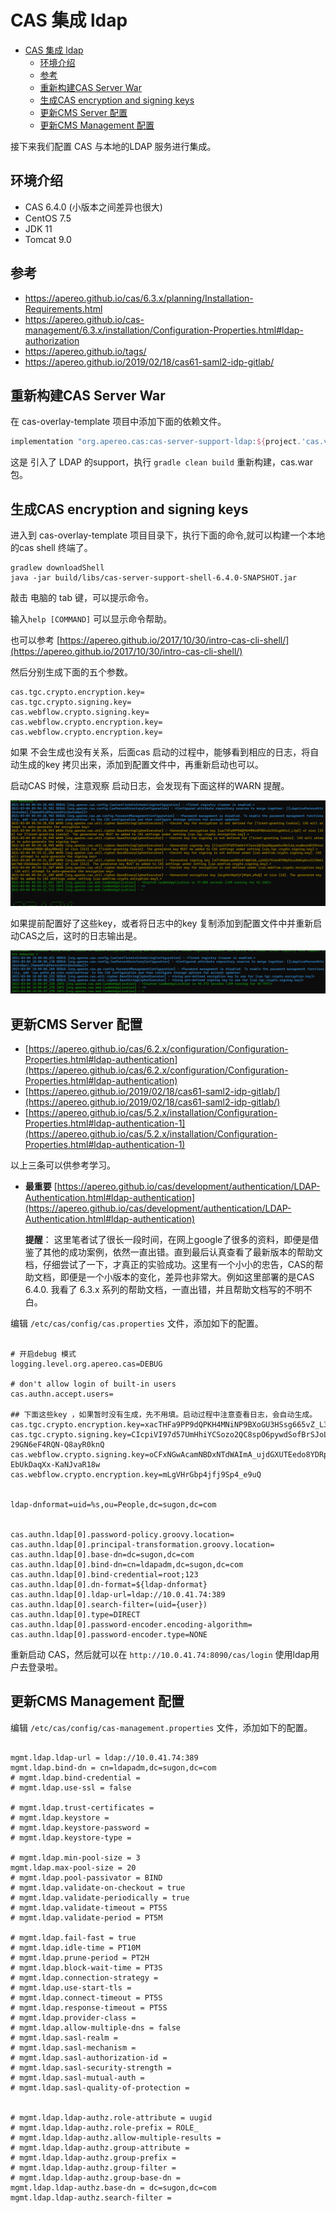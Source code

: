 # CAS 集成 ldap

<!-- TOC -->

- [CAS 集成 ldap](#cas-集成-ldap)
  - [环境介绍](#环境介绍)
  - [参考](#参考)
  - [重新构建CAS Server War](#重新构建cas-server-war)
  - [生成CAS encryption and signing keys](#生成cas-encryption-and-signing-keys)
  - [更新CMS Server 配置](#更新cms-server-配置)
  - [更新CMS Management 配置](#更新cms-management-配置)

<!-- /TOC -->

接下来我们配置 CAS 与本地的LDAP 服务进行集成。

## 环境介绍

- CAS 6.4.0 (小版本之间差异也很大)
- CentOS 7.5
- JDK 11
- Tomcat 9.0

## 参考


- https://apereo.github.io/cas/6.3.x/planning/Installation-Requirements.html
- https://apereo.github.io/cas-management/6.3.x/installation/Configuration-Properties.html#ldap-authorization
- https://apereo.github.io/tags/
- https://apereo.github.io/2019/02/18/cas61-saml2-idp-gitlab/


## 重新构建CAS Server War

在 cas-overlay-template 项目中添加下面的依赖文件。

```gradle
implementation "org.apereo.cas:cas-server-support-ldap:${project.'cas.version'}"
```
这是 引入了  LDAP 的support，执行 `gradle clean build` 重新构建，cas.war 包。



## 生成CAS encryption and signing keys

进入到 cas-overlay-template 项目目录下，执行下面的命令,就可以构建一个本地的cas shell 终端了。

```shell
gradlew downloadShell
java -jar build/libs/cas-server-support-shell-6.4.0-SNAPSHOT.jar
```
敲击 电脑的 tab 键，可以提示命令。

输入`help [COMMAND]` 可以显示命令帮助。

也可以参考 [https://apereo.github.io/2017/10/30/intro-cas-cli-shell/](https://apereo.github.io/2017/10/30/intro-cas-cli-shell/)

然后分别生成下面的五个参数。

```shell
cas.tgc.crypto.encryption.key=
cas.tgc.crypto.signing.key=
cas.webflow.crypto.signing.key=
cas.webflow.crypto.encryption.key=
cas.webflow.crypto.encryption.key=
```

如果 不会生成也没有关系，后面cas 启动的过程中，能够看到相应的日志，将自动生成的key 拷贝出来，添加到配置文件中，再重新启动也可以。

启动CAS 时候，注意观察 启动日志，会发现有下面这样的WARN 提醒。

![签名信息提醒](images/cas4.png)

如果提前配置好了这些key，或者将日志中的key 复制添加到配置文件中并重新启动CAS之后，这时的日志输出是。

![正确配置key的日志输出](images/cas5.png)

## 更新CMS Server 配置

- [https://apereo.github.io/cas/6.2.x/configuration/Configuration-Properties.html#ldap-authentication](https://apereo.github.io/cas/6.2.x/configuration/Configuration-Properties.html#ldap-authentication)
- [https://apereo.github.io/2019/02/18/cas61-saml2-idp-gitlab/](https://apereo.github.io/2019/02/18/cas61-saml2-idp-gitlab/)
- [https://apereo.github.io/cas/5.2.x/installation/Configuration-Properties.html#ldap-authentication-1](https://apereo.github.io/cas/5.2.x/installation/Configuration-Properties.html#ldap-authentication-1)

以上三条可以供参考学习。

- **最重要** [https://apereo.github.io/cas/development/authentication/LDAP-Authentication.html#ldap-authentication](https://apereo.github.io/cas/development/authentication/LDAP-Authentication.html#ldap-authentication)

    **提醒**： 这里笔者试了很长一段时间，在网上google了很多的资料，即便是借鉴了其他的成功案例，依然一直出错。直到最后认真查看了最新版本的帮助文档，仔细尝试了一下，才真正的实验成功。这里有一个小小的忠告，CAS的帮助文档，即便是一个小版本的变化，差异也非常大。例如这里部署的是CAS 6.4.0. 我看了 6.3.x 系列的帮助文档，一直出错，并且帮助文档写的不明不白。

编辑 `/etc/cas/config/cas.properties` 文件，添加如下的配置。

```properties

# 开启debug 模式
logging.level.org.apereo.cas=DEBUG

# don't allow login of built-in users
cas.authn.accept.users=

## 下面这些key ，如果暂时没有生成，先不用填。启动过程中注意查看日志，会自动生成。
cas.tgc.crypto.encryption.key=xacTHFa9PP9dQPKH4MNiNP9BXoGU3HSsg665vZ_L3yE
cas.tgc.crypto.signing.key=CIcpiVI97d57UmHhiYCSozo2QC8spO6pywdSofBrSJoLxnxWnuVdEYOfevUol9Cu-29GN6eF4RQN-Q8ayR0knQ
cas.webflow.crypto.signing.key=oCFxNGwAcamNBDxNTdWAImA_ujdGXUTEedo8YDRp9iuiAb0spKxvSICRmbiGmCYWA-EbUkDaqXx-KaNJvaR18w
cas.webflow.crypto.encryption.key=mLgVHrGbp4jfj9Sp4_e9uQ


ldap-dnformat=uid=%s,ou=People,dc=sugon,dc=com


cas.authn.ldap[0].password-policy.groovy.location=
cas.authn.ldap[0].principal-transformation.groovy.location=
cas.authn.ldap[0].base-dn=dc=sugon,dc=com
cas.authn.ldap[0].bind-dn=cn=ldapadm,dc=sugon,dc=com
cas.authn.ldap[0].bind-credential=root;123
cas.authn.ldap[0].dn-format=${ldap-dnformat}
cas.authn.ldap[0].ldap-url=ldap://10.0.41.74:389
cas.authn.ldap[0].search-filter=(uid={user})
cas.authn.ldap[0].type=DIRECT
cas.authn.ldap[0].password-encoder.encoding-algorithm=
cas.authn.ldap[0].password-encoder.type=NONE

```

重新启动 CAS，然后就可以在 `http://10.0.41.74:8090/cas/login` 使用ldap用户去登录啦。


## 更新CMS Management 配置

编辑 `/etc/cas/config/cas-management.properties` 文件，添加如下的配置。

```properties

mgmt.ldap.ldap-url = ldap://10.0.41.74:389
mgmt.ldap.bind-dn = cn=ldapadm,dc=sugon,dc=com
# mgmt.ldap.bind-credential =
# mgmt.ldap.use-ssl = false

# mgmt.ldap.trust-certificates =
# mgmt.ldap.keystore = 
# mgmt.ldap.keystore-password =
# mgmt.ldap.keystore-type = 

# mgmt.ldap.min-pool-size = 3
mgmt.ldap.max-pool-size = 20
# mgmt.ldap.pool-passivator = BIND
# mgmt.ldap.validate-on-checkout = true
# mgmt.ldap.validate-periodically = true 
# mgmt.ldap.validate-timeout = PT5S
# mgmt.ldap.validate-period = PT5M 

# mgmt.ldap.fail-fast = true
# mgmt.ldap.idle-time = PT10M
# mgmt.ldap.prune-period = PT2H
# mgmt.ldap.block-wait-time = PT3S
# mgmt.ldap.connection-strategy =
# mgmt.ldap.use-start-tls = 
# mgmt.ldap.connect-timeout = PT5S
# mgmt.ldap.response-timeout = PT5S
# mgmt.ldap.provider-class = 
# mgmt.ldap.allow-multiple-dns = false
# mgmt.ldap.sasl-realm = 
# mgmt.ldap.sasl-mechanism = 
# mgmt.ldap.sasl-authorization-id = 
# mgmt.ldap.sasl-security-strength = 
# mgmt.ldap.sasl-mutual-auth = 
# mgmt.ldap.sasl-quality-of-protection = 


# mgmt.ldap.ldap-authz.role-attribute = uugid
# mgmt.ldap.ldap-authz.role-prefix = ROLE_
# mgmt.ldap.ldap-authz.allow-multiple-results =
# mgmt.ldap.ldap-authz.group-attribute =
# mgmt.ldap.ldap-authz.group-prefix =
# mgmt.ldap.ldap-authz.group-filter =
# mgmt.ldap.ldap-authz.group-base-dn =
mgmt.ldap.ldap-authz.base-dn = dc=sugon,dc=com
mgmt.ldap.ldap-authz.search-filter =

```

